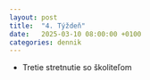 ```yaml
---
layout: post
title:  "4. Týždeň"
date:   2025-03-10 08:00:00 +0100
categories: dennik
---
```


- Tretie stretnutie so školiteľom

